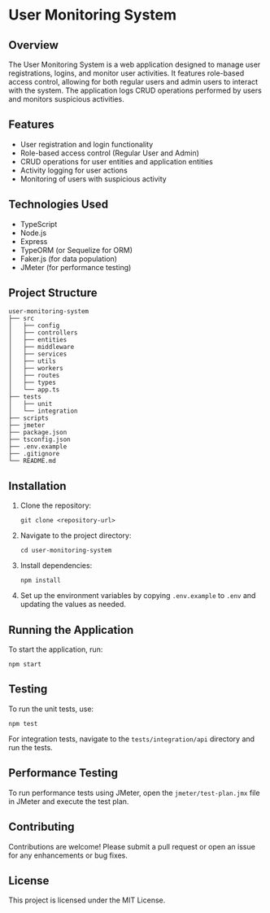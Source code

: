 # User Monitoring System

## Overview
The User Monitoring System is a web application designed to manage user registrations, logins, and monitor user activities. It features role-based access control, allowing for both regular users and admin users to interact with the system. The application logs CRUD operations performed by users and monitors suspicious activities.

## Features
- User registration and login functionality
- Role-based access control (Regular User and Admin)
- CRUD operations for user entities and application entities
- Activity logging for user actions
- Monitoring of users with suspicious activity

## Technologies Used
- TypeScript
- Node.js
- Express
- TypeORM (or Sequelize for ORM)
- Faker.js (for data population)
- JMeter (for performance testing)

## Project Structure
```
user-monitoring-system
├── src
│   ├── config
│   ├── controllers
│   ├── entities
│   ├── middleware
│   ├── services
│   ├── utils
│   ├── workers
│   ├── routes
│   ├── types
│   └── app.ts
├── tests
│   ├── unit
│   └── integration
├── scripts
├── jmeter
├── package.json
├── tsconfig.json
├── .env.example
├── .gitignore
└── README.md
```

## Installation
1. Clone the repository:
   ```
   git clone <repository-url>
   ```
2. Navigate to the project directory:
   ```
   cd user-monitoring-system
   ```
3. Install dependencies:
   ```
   npm install
   ```
4. Set up the environment variables by copying `.env.example` to `.env` and updating the values as needed.

## Running the Application
To start the application, run:
```
npm start
```

## Testing
To run the unit tests, use:
```
npm test
```

For integration tests, navigate to the `tests/integration/api` directory and run the tests.

## Performance Testing
To run performance tests using JMeter, open the `jmeter/test-plan.jmx` file in JMeter and execute the test plan.

## Contributing
Contributions are welcome! Please submit a pull request or open an issue for any enhancements or bug fixes.

## License
This project is licensed under the MIT License.
